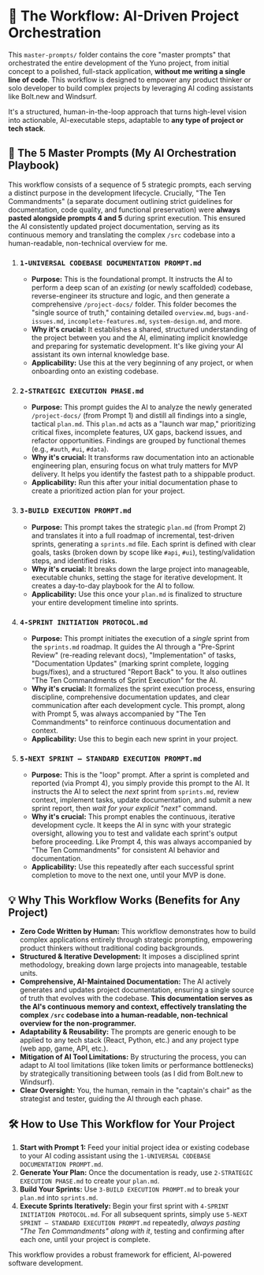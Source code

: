 # 🧠 The Workflow: AI-Driven Project Orchestration

This `master-prompts/` folder contains the core "master prompts" that orchestrated the entire development of the Yuno project, from initial concept to a polished, full-stack application, **without me writing a single line of code**. This workflow is designed to empower any product thinker or solo developer to build complex projects by leveraging AI coding assistants like Bolt.new and Windsurf.

It's a structured, human-in-the-loop approach that turns high-level vision into actionable, AI-executable steps, adaptable to **any type of project or tech stack**.

## 🚀 The 5 Master Prompts (My AI Orchestration Playbook)

This workflow consists of a sequence of 5 strategic prompts, each serving a distinct purpose in the development lifecycle. Crucially, "The Ten Commandments" (a separate document outlining strict guidelines for documentation, code quality, and functional preservation) were **always pasted alongside prompts 4 and 5** during sprint execution. This ensured the AI consistently updated project documentation, serving as its continuous memory and translating the complex `/src` codebase into a human-readable, non-technical overview for me.

1.  ### `1-UNIVERSAL CODEBASE DOCUMENTATION PROMPT.md`
    * **Purpose:** This is the foundational prompt. It instructs the AI to perform a deep scan of an *existing* (or newly scaffolded) codebase, reverse-engineer its structure and logic, and then generate a comprehensive `/project-docs/` folder. This folder becomes the "single source of truth," containing detailed `overview.md`, `bugs-and-issues.md`, `incomplete-features.md`, `system-design.md`, and more.
    * **Why it's crucial:** It establishes a shared, structured understanding of the project between you and the AI, eliminating implicit knowledge and preparing for systematic development. It's like giving your AI assistant its own internal knowledge base.
    * **Applicability:** Use this at the very beginning of any project, or when onboarding onto an existing codebase.

2.  ### `2-STRATEGIC EXECUTION PHASE.md`
    * **Purpose:** This prompt guides the AI to analyze the newly generated `/project-docs/` (from Prompt 1) and distill all findings into a single, tactical `plan.md`. This `plan.md` acts as a "launch war map," prioritizing critical fixes, incomplete features, UX gaps, backend issues, and refactor opportunities. Findings are grouped by functional themes (e.g., `#auth`, `#ui`, `#data`).
    * **Why it's crucial:** It transforms raw documentation into an actionable engineering plan, ensuring focus on what truly matters for MVP delivery. It helps you identify the fastest path to a shippable product.
    * **Applicability:** Run this after your initial documentation phase to create a prioritized action plan for your project.

3.  ### `3-BUILD EXECUTION PROMPT.md`
    * **Purpose:** This prompt takes the strategic `plan.md` (from Prompt 2) and translates it into a full roadmap of incremental, test-driven sprints, generating a `sprints.md` file. Each sprint is defined with clear goals, tasks (broken down by scope like `#api`, `#ui`), testing/validation steps, and identified risks.
    * **Why it's crucial:** It breaks down the large project into manageable, executable chunks, setting the stage for iterative development. It creates a day-to-day playbook for the AI to follow.
    * **Applicability:** Use this once your `plan.md` is finalized to structure your entire development timeline into sprints.

4.  ### `4-SPRINT INITIATION PROTOCOL.md`
    * **Purpose:** This prompt initiates the execution of a *single* sprint from the `sprints.md` roadmap. It guides the AI through a "Pre-Sprint Review" (re-reading relevant docs), "Implementation" of tasks, "Documentation Updates" (marking sprint complete, logging bugs/fixes), and a structured "Report Back" to you. It also outlines "The Ten Commandments of Sprint Execution" for the AI.
    * **Why it's crucial:** It formalizes the sprint execution process, ensuring discipline, comprehensive documentation updates, and clear communication after each development cycle. This prompt, along with Prompt 5, was always accompanied by "The Ten Commandments" to reinforce continuous documentation and context.
    * **Applicability:** Use this to begin each new sprint in your project.

5.  ### `5-NEXT SPRINT — STANDARD EXECUTION PROMPT.md`
    * **Purpose:** This is the "loop" prompt. After a sprint is completed and reported (via Prompt 4), you simply provide this prompt to the AI. It instructs the AI to select the *next* sprint from `sprints.md`, review context, implement tasks, update documentation, and submit a new sprint report, then *wait for your explicit "next"* command.
    * **Why it's crucial:** This prompt enables the continuous, iterative development cycle. It keeps the AI in sync with your strategic oversight, allowing you to test and validate each sprint's output before proceeding. Like Prompt 4, this was always accompanied by "The Ten Commandments" for consistent AI behavior and documentation.
    * **Applicability:** Use this repeatedly after each successful sprint completion to move to the next one, until your MVP is done.

## 💡 Why This Workflow Works (Benefits for Any Project)

* **Zero Code Written by Human:** This workflow demonstrates how to build complex applications entirely through strategic prompting, empowering product thinkers without traditional coding backgrounds.
* **Structured & Iterative Development:** It imposes a disciplined sprint methodology, breaking down large projects into manageable, testable units.
* **Comprehensive, AI-Maintained Documentation:** The AI actively generates and updates project documentation, ensuring a single source of truth that evolves with the codebase. **This documentation serves as the AI's continuous memory and context, effectively translating the complex `/src` codebase into a human-readable, non-technical overview for the non-programmer.**
* **Adaptability & Reusability:** The prompts are generic enough to be applied to any tech stack (React, Python, etc.) and any project type (web app, game, API, etc.).
* **Mitigation of AI Tool Limitations:** By structuring the process, you can adapt to AI tool limitations (like token limits or performance bottlenecks) by strategically transitioning between tools (as I did from Bolt.new to Windsurf).
* **Clear Oversight:** You, the human, remain in the "captain's chair" as the strategist and tester, guiding the AI through each phase.

## 🛠️ How to Use This Workflow for Your Project

1.  **Start with Prompt 1:** Feed your initial project idea or existing codebase to your AI coding assistant using the `1-UNIVERSAL CODEBASE DOCUMENTATION PROMPT.md`.
2.  **Generate Your Plan:** Once the documentation is ready, use `2-STRATEGIC EXECUTION PHASE.md` to create your `plan.md`.
3.  **Build Your Sprints:** Use `3-BUILD EXECUTION PROMPT.md` to break your `plan.md` into `sprints.md`.
4.  **Execute Sprints Iteratively:** Begin your first sprint with `4-SPRINT INITIATION PROTOCOL.md`. For all subsequent sprints, simply use `5-NEXT SPRINT — STANDARD EXECUTION PROMPT.md` repeatedly, *always pasting "The Ten Commandments" along with it*, testing and confirming after each one, until your project is complete.

This workflow provides a robust framework for efficient, AI-powered software development.
